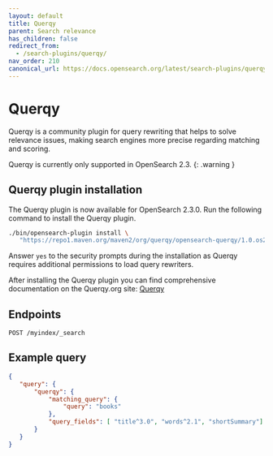 ```yaml
---
layout: default
title: Querqy
parent: Search relevance
has_children: false
redirect_from:
  - /search-plugins/querqy/
nav_order: 210
canonical_url: https://docs.opensearch.org/latest/search-plugins/querqy/index/
---
```


# Querqy

Querqy is a community plugin for query rewriting that helps to solve relevance issues, making search engines more precise regarding matching and scoring.

Querqy is currently only supported in OpenSearch 2.3.
{: .warning }

## Querqy plugin installation

The Querqy plugin is now available for OpenSearch 2.3.0. Run the following command to install the Querqy plugin.

````bash
./bin/opensearch-plugin install \
   "https://repo1.maven.org/maven2/org/querqy/opensearch-querqy/1.0.os2.3.0/opensearch-querqy-1.0.os2.3.0.zip"
````

Answer `yes` to the security prompts during the installation as Querqy requires additional permissions to load query rewriters.

After installing the Querqy plugin you can find comprehensive documentation on the Querqy.org site: [Querqy](https://docs.querqy.org/querqy/index.html)

## Endpoints

```
POST /myindex/_search
```

## Example query

````json
{
   "query": {
       "querqy": {
           "matching_query": {
               "query": "books"
           },
           "query_fields": [ "title^3.0", "words^2.1", "shortSummary"]
       }
   }
}
````